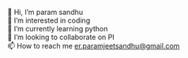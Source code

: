 👋 Hi, I’m param sandhu<br>
👀 I’m interested in coding<br>
🌱 I’m currently learning python<br>
💞️ I’m looking to collaborate on PI<br>
📫 How to reach me er.paramjeetsandhu@gmail.com
